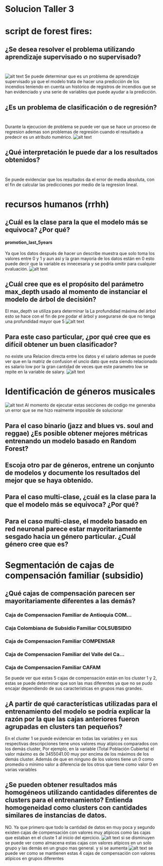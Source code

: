 # Solucion Taller 3
# script de forest fires:
## ¿Se desea resolver el problema utilizando aprendizaje supervisado o no supervisado? <br/><br/>
![alt text](https://github.com/Mateo1021/ml-tutorial/tree/master/img/imagen_2021-11-30_003844.png)
Se puede determinar que es un problema de aprendizaje supervisado ya que el modelo trata de hacer una predicción de los incendios teniendo en cuenta un histórico de registros de incendios que se han evidenciado y una serie de variables que puede ayudar a la predicción. 
## ¿Es un problema de clasificación o de regresión?<br/><br/>
Durante la ejecucion de problema se puede ver que se hace un proceso de regresion ademas son problemas de regresión cuando el resultado a predecir es un atributo numérico.
![alt text](https://github.com/Mateo1021/ml-tutorial/tree/master/img/imagen_2021-11-30_011826.png)
## ¿Qué interpretación le puede dar a los resultados obtenidos?<br/><br/>
Se puede evidenciar que los resultados da el error de media absoluta, con el fin de calcular las predicciones por medio de la regresion lineal. 
# recursos humanos (rrhh)
## ¿Cuál es la clase para la que el modelo más se equivoca? ¿Por qué?
#### promotion_last_5years
Ya que los datos después de hacer un describe muestra que solo toma los valores entre 0 y 1 y aun así y la gran mayoría de los datos están en 0 esto puede decir que la variable es innecesaria y se podría omitir para cualquier evaluación.
![alt text](https://github.com/Mateo1021/ml-tutorial/tree/master/img/imagen_2021-11-30_014617.png)
## ¿Cuál cree que es el propósito del parámetro max_depth usado al momento de instanciar el modelo de árbol de decisión?
El max_depth se utiliza para determinar la La profundidad máxima del árbol esto se hace con el fin de pre podar el árbol y asegurarse de que no tenga una profundidad mayor que 5
![alt text](https://github.com/Mateo1021/ml-tutorial/tree/master/img/imagen_2021-11-30_013619.png)
## Para este caso particular, ¿por qué cree que es difícil obtener un buen clasificador?
no existe una Relacion directa entre los datos y el salario ademas se puede ver que en la matriz de confusion el uncio dato que esta siendo relacionado es salario low por la gran cantidad de veces que este parametro low se repite en la variable de salary.
![alt text](https://github.com/Mateo1021/ml-tutorial/tree/master/img/imagen_2021-11-30_015236.png)
# Identificación de géneros musicales

![alt text](https://github.com/Mateo1021/ml-tutorial/tree/master/img/imagen_2021-11-30_023553.png)
Al momento de ejecutar estas secciones de codigo me generaba un error que se me hizo realmente imposible de solucionar 
## Para el caso binario (jazz and blues vs. soul and reggae) ¿Es posible obtener mejores métricas entrenando un modelo basado en Random Forest?
## Escoja otro par de géneros, entrene un conjunto de modelos y documente los resultados del mejor que se haya obtenido.
## Para el caso multi-clase, ¿cuál es la clase para la que el modelo más se equivoca? ¿Por qué?
## Para el caso multi-clase, el modelo basado en red neuronal parece estar mayoritariamente sesgado hacia un género particular. ¿Cuál género cree que es?

# Segmentación de cajas de compensación familiar (subsidio)
## ¿Qué cajas de compensación parecen ser mayoritariamente diferentes a las demás?
### Caja de Compensacion Familiar de Antioquia COM...
### Caja Colombiana de Subsidio Familiar COLSUBSIDIO	
### Caja de Compensacion Familiar COMPENSAR	
### Caja de Compensacion Familiar del Valle del Ca...
### Caja de Compensacion Familiar CAFAM	
Se puede ver que estas 5 cajas de compensación están en los cluster 1 y 2, estas se puede determinar que son las mas diferentes ya que no se pudo encajar dependiendo de sus características en grupos mas grandes. 
## ¿A partir de qué características utilizadas para el entrenamiento del modelo se podría explicar la razón por la que las cajas anteriores fueron agrupadas en clusters tan pequeños?
En el cluster 1 se puede evidenciar en todas las variables y en sus respectivas descripciones tiene unos valores muy atípicos comparados con los demás cluster, Por ejemplo, en la variable (Total Población Cubierta) el valor máximo es de 3455041.00 muy por encima de los máximos de los demás cluster. Además de que en ninguno de los valores tiene un 0 como promedio o mínimo valor a diferencia de los otros que tiene como valor 0 en varias variables 
## ¿Se pueden obtener resultados más homogéneos utilizando cantidades diferentes de clusters para el entrenamiento? Entienda homogeneidad como clusters con cantidades similares de instancias de datos.
NO. Ya que primero que todo la cantidad de datos en muy poca y segundo existen cajas de compensación con valores muy atípicos como las cajas que estaban en el cluste 1 al inicio del ejercicio. 
![alt text](https://github.com/Mateo1021/ml-tutorial/tree/master/img/imagen_2021-11-30_023050.png)
si se disminuyen se puede ver como almacena estas cajas con valores atípicos en un solo grupo y las demás en un grupo mas general. y si se aumenta 
![alt text](https://github.com/Mateo1021/ml-tutorial/tree/master/img/imagen_2021-11-30_023217.png) se puede ver como se mantienen estas 4 cajas de compensación con valores atípicos en grupos diferentes
